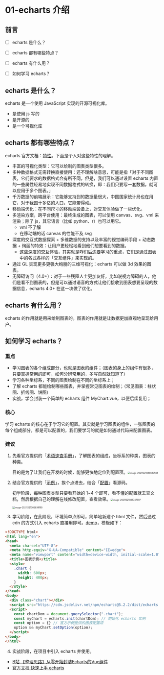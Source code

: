# 01-echarts 介绍

## 前言

- [ ] echarts 是什么？
- [ ] echarts 都有哪些特点？
- [ ] echarts 有什么用？
- [ ] 如何学习 echarts？



## echarts 是什么？

echarts 是一个使用 JavaScript 实现的开源可视化库。

- 是使用 js 写的
- 是开源的
- 是一个可视化库

## echarts 都有哪些特点？

echarts 官方文档：[特性](https://echarts.apache.org/zh/feature.html)。下面是个人对这些特性的理解。

- 丰富的可视化类型：它可以绘制的图表类型很多。
- 多种数据格式无需转换直接使用：还不理解啥意思，可能是指「对于不同图表，它们要求的数据格式会有所不同，但是，我们可以通过设置 echarts 内置的一些属性轻易地实现不同数据格式的转换，即：我们只要写一套数据，就可以应用于多个图表。」
- 千万数据的前端展示：它能够支持到的数据量很大，中国国家统计局也在用它，对于我国十多亿的人口，它能带得动。
- 移动端优化：在不同尺寸的移动端设备上，对交互体验做了一些优化。
- 多渲染方案，跨平台使用：最终生成的图表，可以使用 canvas、svg、vml 来渲染；除了 js，其它语言（比如 python、r）也可以用它。
  - vml 不了解
  - 在移动端的话 canvas 的性能不及 svg
- 深度的交互式数据探索 + 多维数据的支持以及丰富的视觉编码手段 + 动态数据 + 绚丽的特效：让用户更轻松地看到他们想要看到的数据。
  - 这些深度的交互体验，其实就是咋们后边要学习的重点，它们是通过图表中的各式各样的「交互组件」来实现的。
- 通过 GL 实现更多更强大绚丽的三维可视化：echarts 可以做 3d 效果的图表。
- 无障碍访问（4.0+）：对于一些残障人士更加友好，比如说视力障碍的人，他们是看不到图表的，但是可以通过语音的方式让他们接收到图表想要呈现的数据信息，echarts 4.0+ 在这一块做了优化。

## echarts 有什么用？

echarts 的作用就是用来绘制图表的。图表的作用就是让数据更加直观地呈现给用户。

## 如何学习 echarts？

### 重点

- 学习图表的各个组成部分，也就是图表的组件；（图表的身上的组件有很多，只要掌握常用的即可，如何分辨常用的，多写自然就知道了）
- 学习各种坐标系，不同的图表绘制在不同的坐标系上；
- 了解 echarts 都能绘制哪些图表，并掌握常见图表的绘制；（常见图表：柱状图、折线图、饼图）
- 实战，学会封装一个简单的 echarts 组件 MyChart.vue，以便后续复用；

### 核心

学习 echarts 的核心在于学习它的配置。其实就是学习图表的组件，一张图表的每个组成部分，都是可以配置的，我们要学习的就是如何通过代码来配置图表。

### 建议

1. 先看官方提供的「[术语速查手册](https://echarts.apache.org/zh/cheat-sheet.html)」，了解图表的组成，坐标系的种类，图表的种类。

   目的是为了让我们在开发的时候，能够更快地定位到配置项。<img src="https://gitee.com/dahuyou_top/pic-bed/raw/master/uPic/image-20211221084637508.png" alt="image-20211221084637508" style="zoom:50%;" />

2. 结合官方提供的「[示例](https://echarts.apache.org/examples/zh/index.html)」，挨个点进去，结合「[配置](https://echarts.apache.org/zh/api.html#echarts)」看源码。

   初学阶段，每种图表类型只要看开始的 1~4 个即可，看不懂的配置就去查文档，然后根据自己的理解在线修改配置，查看效果。<img src="https://gitee.com/dahuyou_top/pic-bed/raw/master/uPic/image-20211221085747597.png" alt="image-20211221085747597" style="zoom:50%;" />

   <img src="https://gitee.com/dahuyou_top/pic-bed/raw/master/uPic/image-20211221085639190.png" alt="image-20211221085639190" style="zoom:50%;" />

3. 学习阶段，在此阶段，环境简单点即可，简单地新建个 html 文件，然后通过 cdn 的方式引入 echarts 直接用即可。[demo](../codes/index.html)，模板如下：

```html
<!DOCTYPE html>
<html lang="en">
<head>
  <meta charset="UTF-8">
  <meta http-equiv="X-UA-Compatible" content="IE=edge">
  <meta name="viewport" content="width=device-width, initial-scale=1.0">
  <title>图表示例</title>
  <style>
    .chart {
      width: 600px;
      height: 400px;
    }
  </style>
</head>
<body>
  <div class="chart"></div>
  <script src="https://cdn.jsdelivr.net/npm/echarts@5.2.2/dist/echarts.min.js"></script>
  <script>
  	const chartDom = document.querySelector(".chart");
    const myChart = echarts.init(chartDom); // 初始化 echarts 实例
    const option = {} // 官方示例提供的图表配置项
    option && myChart.setOption(option);
  </script>
</body>
</html>
```

4. 实战阶段，在项目中引入 echarts 并使用。

- [B站 【整理思路】从零开始封装Echarts的Vue组件](https://www.bilibili.com/video/BV1hQ4y127BV?from=search&seid=7525268761011186888&spm_id_from=333.337.0.0)
- [官方文档 快速上手 echarts](https://echarts.apache.org/handbook/zh/get-started/)